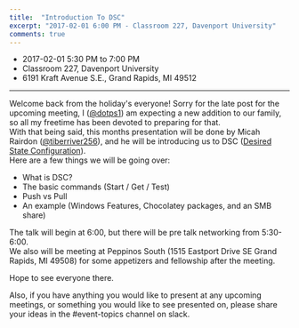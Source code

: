 ```yaml
---
title:  "Introduction To DSC"
excerpt: "2017-02-01 6:00 PM - Classroom 227, Davenport University"
comments: true
---
```


* 2017-02-01 5:30 PM to 7:00 PM
* Classroom 227, Davenport University
* 6191 Kraft Avenue S.E., Grand Rapids, MI 49512

---

Welcome back from the holiday's everyone!  Sorry for the late post for the upcoming meeting, I ([@dotps1](https://dotps1.github.io/)) am expecting a new addition to our family, so all my freetime has been devoted to preparing for that.  
With that being said, this months presentation will be done by Micah Rairdon ([@tiberriver256](http://tiberriver256.github.io/)), and he will be introducing us to DSC ([Desired State Configuration](https://msdn.microsoft.com/en-us/PowerShell/dsc/overview)).  
Here are a few things we will be going over:

* What is DSC?
* The basic commands (Start / Get / Test)
* Push vs Pull
* An example (Windows Features, Chocolatey packages, and an SMB share)

The talk will begin at 6:00, but there will be pre talk networking from 5:30-6:00.  
We also will be meeting at Peppinos South (1515 Eastport Drive SE Grand Rapids, MI 49508) for some appetizers and fellowship after the meeting.

Hope to see everyone there.

Also, if you have anything you would like to present at any upcoming meetings, or something you would like to see presented on, please share your ideas in the #event-topics channel on slack.
